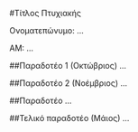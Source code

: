 #Τίτλος Πτυχιακής

Ονοματεπώνυμο: ...

ΑΜ: ...


##Παραδοτέο 1 (Οκτώβριος)
...


##Παραδοτέο 2 (Νοέμβριος)
...

##Παραδοτέο ...


##Τελικό παραδοτέο (Μάιος)
...
